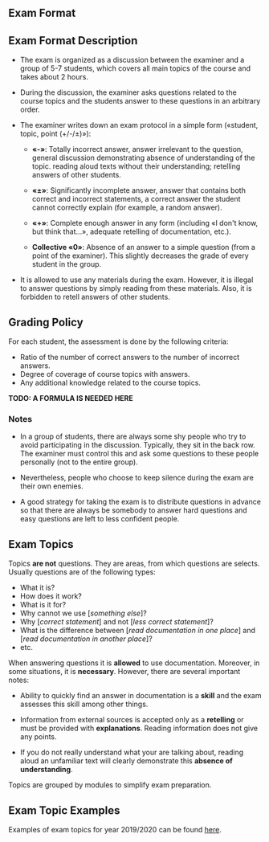 Exam Format
---

## Exam Format Description

* The exam is organized as a discussion between the examiner and a group of 5-7 students,
  which covers all main topics of the course and takes about 2 hours.

* During the discussion, the examiner asks questions related to the course topics and
  the students answer to these questions in an arbitrary order.

* The examiner writes down an exam protocol in a simple form («student, topic, point (+/-/±)»):

   * __«-»__: Totally incorrect answer, answer irrelevant to the question, general discussion
   demonstrating absence of understanding of the topic.
   reading aloud texts without their understanding; retelling answers of other students.

   * __«±»__: Significantly incomplete answer, answer that contains both correct and incorrect
   statements, a correct answer the student cannot correctly explain (for example, a random answer).

   * __«+»__: Complete enough answer in any form (including «I don't know, but think that…»,
   adequate retelling of documentation, etc.).

   * __Collective «0»__: Absence of an answer to a simple question (from a point of the examiner).
   This slightly decreases the grade of every student in the group.

* It is allowed to use any materials during the exam. However, it is illegal to answer questions
  by simply reading from these materials. Also, it is forbidden to retell answers of other students.

## Grading Policy
 
For each student, the assessment is done by the following criteria:

* Ratio of the number of correct answers to the number of incorrect answers.
* Degree of coverage of course topics with answers.
* Any additional knowledge related to the course topics.

__TODO: A FORMULA IS NEEDED HERE__

### Notes

* In a group of students, there are always some shy people who try to avoid participating in
  the discussion. Typically, they sit in the back row. The examiner must control this
  and ask some questions to these people personally (not to the entire group).

* Nevertheless, people who choose to keep silence during the exam are their own enemies.

* A good strategy for taking the exam is to distribute questions in advance so that
  there are always be somebody to answer hard questions and easy questions are left
  to less confident people. 

## Exam Topics

Topics __are not__ questions. They are areas, from which questions are selects.
Usually questions are of the following types:

* What it is?
* How does it work?
* What is it for?
* Why cannot we use [_something else_]?
* Why [_correct statement_] and not [_less correct statement_]?
* What is the difference between [_read documentation in one place_] and
  [_read documentation in another place_]?
* etc.

When answering questions it is __allowed__ to use documentation. Moreover, in some situations,
it is __necessary__. However, there are several important notes:

* Ability to quickly find an answer in documentation is a __skill__ and the exam assesses
  this skill among other things.

* Information from external sources is accepted only as a __retelling__ or must be provided with
  __explanations__. Reading information does not give any points.

* If you do not really understand what your are talking about, reading aloud an unfamiliar
  text will clearly demonstrate this __absence of understanding__.

Topics are grouped by modules to simplify exam preparation.

## Exam Topic Examples

Examples of exam topics for year 2019/2020 can be found [here](exam_2019.md).
